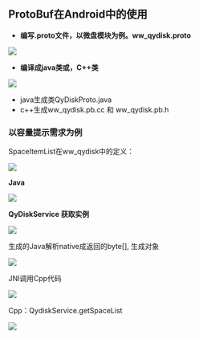 ## ProtoBuf在Android中的使用

* **编写.proto文件，以微盘模块为例。ww_qydisk.proto**

![](http://ww1.sinaimg.cn/large/006nwaiFgy1gho2ppun84j317m0pktf0.jpg)



* **编译成java类或，C++类**

![](http://ww1.sinaimg.cn/large/006nwaiFgy1gho2v8tqzej31im0je0zk.jpg)

* java生成类QyDiskProto.java
* c++生成ww_qydisk.pb.cc 和 ww_qydisk.pb.h



### 以容量提示需求为例

SpaceItemList在ww_qydisk中的定义：

![](http://ww1.sinaimg.cn/large/006nwaiFgy1gho4k4paz7j310e0b0n16.jpg)

**Java**

![](http://ww1.sinaimg.cn/large/006nwaiFgy1gho4lxef6yj3158166dmx.jpg)



**QyDiskService 获取实例**

![](http://ww1.sinaimg.cn/large/006nwaiFgy1gho4o42g51j31qy0iggpz.jpg)

生成的Java解析native成返回的byte[], 生成对象

![](http://ww1.sinaimg.cn/large/006nwaiFgy1gho4pv7l3qj3192064wfu.jpg)



JNI调用Cpp代码

![](http://ww1.sinaimg.cn/large/006nwaiFgy1gho4tggskpj320y18qaju.jpg)



Cpp：QydiskService.getSpaceList

![](http://ww1.sinaimg.cn/large/006nwaiFgy1gho4ws6u35j313a0b4gpj.jpg)